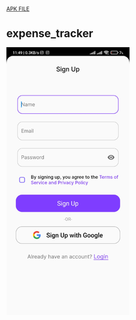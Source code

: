[APK FILE](https://github.com/akshatt25/CipherSchools-Flutter-Assignment/blob/main/assignment/app-release.apk)
# expense_tracker


<img src="assignment/screenshots/Screenshot_2024-01-17-11-49-42-516_com.cipherschools.assignment.jpg" alt="Image Alt Text" height="700">

